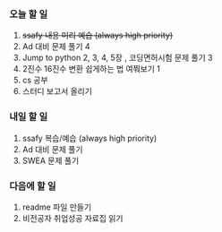 ### 오늘 할 일
1. ~~ssafy 내용 미리 예습 (always high priority)~~
2. Ad 대비 문제 풀기 4
3. Jump to python 2, 3, 4, 5장  , 코딩면허시험 문제 풀기 3
4. 2진수 16진수 변환 쉽게하는 법 여쭤보기 1
5. cs 공부
6. 스터디 보고서 올리기

### 내일 할 일
1. ssafy 복습/예습 (always high priority)
2. Ad 대비 문제 풀기
3. SWEA 문제 풀기

### 다음에 할 일
1. readme 파일 만들기
2. 비전공자 취업성공 자료집 읽기